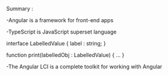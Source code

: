 Summary :

-Angular is a framework for front-end apps

-TypeScript is JavaScript superset language


interface LabelledValue {
  label : string;
}

function print(labelledObj : LabelledValue) { ... }


-The Angular LCI is a complete toolkit for working with Angular
